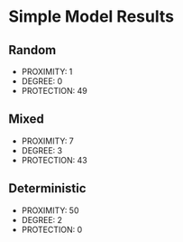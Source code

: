 # Simple Model Results

## Random

* PROXIMITY: 1
* DEGREE: 0
* PROTECTION: 49

## Mixed

* PROXIMITY: 7
* DEGREE: 3
* PROTECTION: 43

## Deterministic

* PROXIMITY: 50
* DEGREE: 2
* PROTECTION: 0


